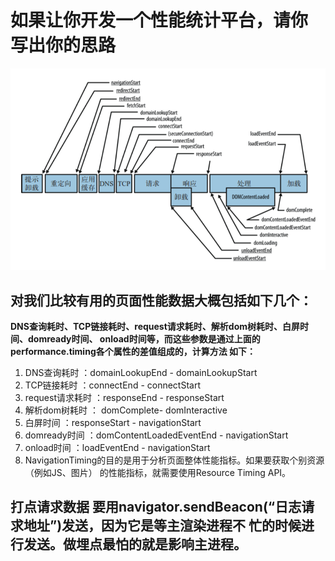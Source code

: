 # 如果让你开发一个性能统计平台，请你 写出你的思路



![](../../../.gitbook/assets/dns.png)



## 对我们比较有用的页面性能数据大概包括如下几个：

**DNS查询耗时、TCP链接耗时、request请求耗时、解析dom树耗时、白屏时间、domready时间、 onload时间等，而这些参数是通过上面的performance.timing各个属性的差值组成的，计算方法 如下：** 

1. DNS查询耗时 ：domainLookupEnd - domainLookupStart 
2. TCP链接耗时 ：connectEnd - connectStart 
3. request请求耗时 ：responseEnd - responseStart 
4. 解析dom树耗时 ： domComplete- domInteractive 
5. 白屏时间 ：responseStart - navigationStart 
6. domready时间 ：domContentLoadedEventEnd - navigationStart 
7. onload时间 ：loadEventEnd - navigationStart 
8. NavigationTiming的目的是用于分析页面整体性能指标。如果要获取个别资源（例如JS、图片） 的性能指标，就需要使用Resource Timing API。

## 打点请求数据 要用navigator.sendBeacon\(“日志请求地址”\)发送，因为它是等主渲染进程不 忙的时候进行发送。做埋点最怕的就是影响主进程。

